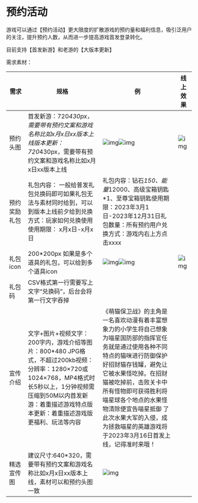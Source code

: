 # **预约活动**

游戏可以通过【预约活动】更大限度的扩散游戏的预约量和福利信息，吸引泛用户的关注，提升预约人数，从而进一步提高游戏首发登录转化。

目前支持【首发新游】和老游的【大版本更新】

需求素材：

| **需求**     | **规格**                                                     | **例**                                                       | **线上效果**                                                 |
| ------------ | ------------------------------------------------------------ | ------------------------------------------------------------ | ------------------------------------------------------------ |
| 预约头图     | 首发新游：720*430px，需要带有预约文案和游戏名称比如x月x日xx版本上线版本更新：720*430px，需要带有预约文案和游戏名称比如x月x日xx版本上线 | ![img](https://arkimg.ark.online/(null)-20240520172754740.png)![img](https://arkimg.ark.online/(null)-20240520172755192.png) | ![img](https://arkimg.ark.online/(null)-20240520172756207.png) |
| 预约奖励礼包 | 礼包内容： 一般给普发礼包兑换码即可如果礼包无法与素材同时给到，可以到版本上线前夕给到兑换方式：玩家如何兑换使用使用期限： x月x日-x月x日 | 礼包内容：钻石*150、能量*12000、高级宝箱钥匙*1、至尊宝箱钥匙使用期限：2023年3月1日-2023年12月31日礼包数量：所有预约用户兑换方式：游戏内右上方点击xxxx |                                                              |
| 礼包icon     | 200*200px 如果是多个道具的礼包，可以给到多个道具icon         | ![img](https://arkimg.ark.online/(null)-20240520172753347.png)![img](https://arkimg.ark.online/(null)-20240520172753338.png) | ![img](https://arkimg.ark.online/(null)-20240520172754712.png) |
| 礼包码       | CSV格式第一行需要写上文字“兑换码”，后台会将第一行文字吞掉    |                                                              |                                                              |
| 宣传介绍     | 文字+图片+视频文字：200字内，游戏介绍等图片：800*480 JPG格式，不超过200kb视频：分辨率：1280×720或 1024×768，MP4格式时长5秒以上，1分钟视频需压缩到50M以内首发新游：着重描述游戏特点版本更新：着重描述游戏版更福利、玩法等内容 | 《萌猫保卫战》的主角是一名喜欢动漫有着丰富想象力的小学生将自己想象为喵星国防部的指挥官任务就是通过使用各种不同特点的猫咪进行防御保护好招财猫存钱罐，避免让它被水果怪吃掉。在招财猫被吃掉前，击败关卡中所有怪物即可获得胜利将喵星球各个地点的水果怪物清除便宣告喵星抵御 了此次水果大军的入侵，成为拯救喵星的英雄游戏将于2023年3月16日首发上线，记得准时来哦！ |                                                              |
| 精选宣传图   | 建议尺寸:640*320，需要带有预约文案和游戏名称比如x月x日xx版本上线，素材可以和预约头图一致 | ![img](https://arkimg.ark.online/(null)-20240520172755078.png) |                                                              |